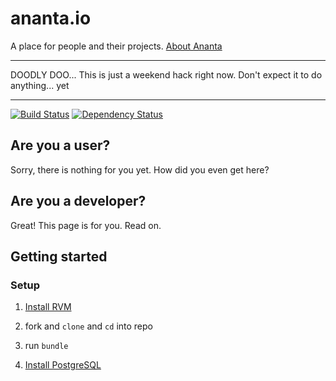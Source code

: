 # ananta.io

A place for people and their projects. [About Ananta](http://ananta.io/about)

************************
DOODLY DOO... This is just a weekend hack right now. Don't expect it to do anything... yet
************************

[![Build Status](https://secure.travis-ci.org/ananta-IO/ananta.png)](http://travis-ci.org/ananta-IO/ananta)
[![Dependency Status](https://gemnasium.com/ananta-IO/ananta.png?travis)](https://gemnasium.com/ananta-IO/ananta)

## Are you a user?
Sorry, there is nothing for you yet. How did you even get here?

## Are you a developer?
Great! This page is for you. Read on.

## Getting started

### Setup

1. [Install RVM](http://beginrescueend.com/rvm/)

2. fork and ``clone`` and ``cd`` into repo

3. run ``bundle``

4. [Install PostgreSQL](http://www.youtube.com/watch?v=pf5jPUJAeU4)

